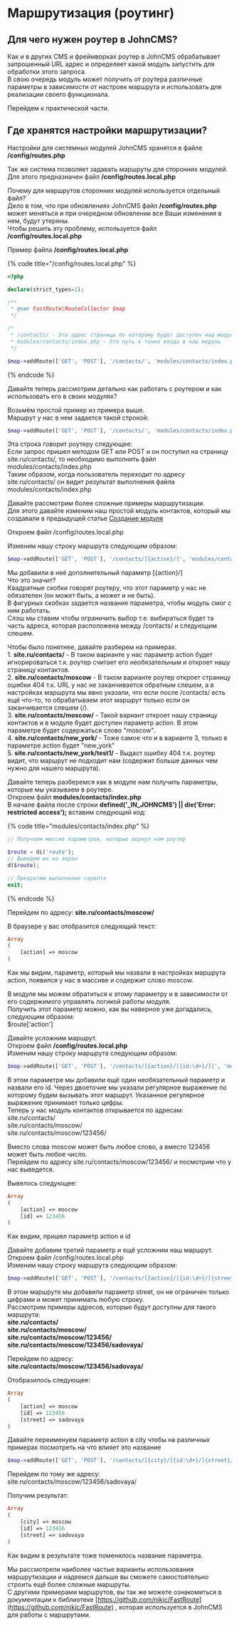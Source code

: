 # Маршрутизация (роутинг)

## **Для чего нужен роутер в JohnCMS?**

Как и в других CMS и фреймворках роутер в JohnCMS обрабатывает запрошенный URL адрес и определяет какой модуль запустить для обработки этого запроса.\
В свою очередь модуль может получить от роутера различные параметры в зависимости от настроек маршрута и использовать для реализации своего функционала.

Перейдем к практической части.

## Где хранятся настройки маршрутизации?

Настройки для системных модулей JohnCMS хранятся в файле **/config/routes.php**

Так же система позволяет задавать маршруты для сторонних модулей.\
Для этого предназначен файл **/config/routes.local.php**

Почему для маршрутов сторонних модулей используется отдельный файл?\
Дело в том, что при обновлениях JohnCMS файл **/config/routes.php** может меняться и при очередном обновлении все Ваши изменения в нем, будут утеряны.\
Чтобы решить эту проблему, используется файл **/config/routes.local.php**

Пример файла **/config/routes.local.php**

{% code title="/config/routes.local.php" %}
```php
<?php

declare(strict_types=1);

/**
 * @var FastRoute\RouteCollector $map
 */

/*
 * /contacts/ - Это адрес страницы по которому будет доступен наш модуль
 * modules/contacts/index.php - Это путь к точке входа в наш модуль
 */

$map->addRoute(['GET', 'POST'], '/contacts/', 'modules/contacts/index.php');
```
{% endcode %}

Давайте теперь рассмотрим детально как работать с роутером и как использовать его в своих модулях?

Возьмём простой пример из примера выше.\
Маршрут у нас в нем задается такой строкой:

```php
$map->addRoute(['GET', 'POST'], '/contacts/', 'modules/contacts/index.php');
```

Эта строка говорит роутеру следующее:\
Если запрос пришел методом GET или POST и он поступил на страницу site.ru/contacts/, то необходимо выполнить файл modules/contacts/index.php\
Таким образом, когда пользователь переходит по адресу site.ru/contacts/ он видит результат выполнения файла modules/contacts/index.php

Давайте рассмотрим более сложные примеры маршрутизации.\
Для этого давайте изменим наш простой модуль контактов, который мы создавали в предыдущей статье [Создание модуля](https://johncms.com/documentation/create\_module/)

Откроем файл /config/routes.local.php

Изменим нашу строку маршрута следующим образом:

```php
$map->addRoute(['GET', 'POST'], '/contacts/[{action}/]', 'modules/contacts/index.php');
```

Мы добавили в неё дополнительный параметр \[{action}/]\
Что это значит?\
Квадратные скобки говорят роутеру, что этот параметр у нас не обязателен (он может быть, а может и не быть).\
В фигурных скобках задается название параметра, чтобы модуль смог с ним работать.\
Слэш мы ставим чтобы ограничить выбор т.е. выбираться будет та часть адреса, которая расположена между /contacts/ и следующим слешем.

Чтобы было понятнее, давайте разберем на примерах.\
1\. **site.ru/contacts/** - В таком варианте у нас параметр action будет игнорироваться т.к. роутер считает его необязательным и откроет нашу страницу контактов.\
2\. **site.ru/contacts/moscow** - В таком варианте роутер откроет страницу ошибки 404 т.к. URL у нас не заканчивается обратным слешем, а в настройках маршрута мы явно указали, что если после /contacts/ есть ещё что-то, то обрабатываем этот маршрут только если он заканчивается слешем (/).\
3\. **site.ru/contacts/moscow/**  - Такой вариант откроет нашу страницу контактов и в модуле будет доступен параметр action. В этом параметре будет содержаться слово "moscow".\
4\. **site.ru/contacts/new\_york/** - Тоже самое что и в варианте 3, только в параметре action будет "new\_york"\
5\. **site.ru/contacts/new\_york/test1/** - Выдаст ошибку 404 т.к. роутер видит, что маршрут не подходит нам (содержит больше данных чем нужно для нашего маршрута).

Давайте теперь разберемся как в модуле нам получить параметры, которые мы указываем в роутере.\
Откроем файл **modules/contacts/index.php**\
В начале файла после строки **defined('\_IN\_JOHNCMS') || die('Error: restricted access');** вставим следующий код:

{% code title="modules/contacts/index.php" %}
```php
// Получаем массив параметров, которые вернул нам роутер

$route = di('route');
// Выведем их на экран
d($route);

// Прекратим выполнение скрипта
exit;
```
{% endcode %}

Перейдем по адресу: **site.ru/contacts/moscow/**

В браузере у вас отобразится следующий текст:

```php
Array
(
    [action] => moscow
)
```

Как мы видим, параметр, который мы назвали в настройках маршрута action, появился у нас в массиве и содержит слово moscow.

В модуле мы можем обратиться к этому параметру и в зависимости от его содержимого управлять логикой работы модуля.\
Получить этот параметр можно, как вы наверное уже догадались, следующим образом:\
&#x20;$route\['action']

Давайте усложним маршрут.\
Откроем файл **/config/routes.local.php**\
Изменим нашу строку маршрута следующим образом:

```php
$map->addRoute(['GET', 'POST'], '/contacts/[{action}/[{id:\d+}/]]', 'modules/contacts/index.php');
```

В этом параметре мы добавили ещё один необязательный параметр и назвали его id. Через двоеточие мы указали регулярное выражение по которому будем вызывать этот маршрут. Указанное регулярное выражение принимает только цифры.\
Теперь у нас модуль контактов открывается по адресам:\
site.ru/contacts/\
site.ru/contacts/moscow/\
site.ru/contacts/moscow/123456/

Вместо слова moscow может быть любое слово, а вместо 123456 может быть любое число.\
Перейдем по адресу site.ru/contacts/moscow/123456/ и посмотрим что у нас выведется.

Вывелось следующее:

```php
Array
(
    [action] => moscow
    [id] => 123456
)
```

Как видим, пришел параметр action и id

Давайте добавим третий параметр и ещё усложним наш маршрут.\
Откроем файл /config/routes.local.php\
Изменим нашу строку маршрута следующим образом:

```php
$map->addRoute(['GET', 'POST'], '/contacts/[{action}/[{id:\d+}/[{street}/]]]', 'modules/contacts/index.php');
```

В этом маршруте мы добавили параметр street, он не ограничен только цифрами и может принимать любую строку.\
Рассмотрим примеры адресов, которые будут доступны для такого маршрута:\
**site.ru/contacts/**\
**site.ru/contacts/moscow/**\
**site.ru/contacts/moscow/123456/**\
**site.ru/contacts/moscow/123456/sadovaya/**

Перейдем по адресу:\
**site.ru/contacts/moscow/123456/sadovaya/**

Отобразилось следующее:

```php
Array
(
    [action] => moscow
    [id] => 123456
    [street] => sadovaya
)
```

Давайте переименуем параметр action в city чтобы на различных примерах посмотреть на что влияет это название

```php
$map->addRoute(['GET', 'POST'], '/contacts/[{city}/[{id:\d+}/[{street}/]]]', 'modules/contacts/index.php');
```

Перейдем по тому же адресу:\
site.ru/contacts/moscow/123456/sadovaya/

Получим результат:

```php
Array
(
    [city] => moscow
    [id] => 123456
    [street] => sadovaya
)
```

Как видим в результате тоже поменялось название параметра.

Мы рассмотрели наиболее частые варианты использования маршрутизации и надеемся дальше вы сможете самостоятельно строить ещё более сложные маршруты.\
С другими примерами маршрутов, вы так же можете ознакомиться в документации к библиотеке [https://github.com/nikic/FastRoute](https://github.com/nikic/FastRoute) , которая используется в JohnCMS для работы с маршрутами.

